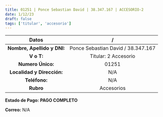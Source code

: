 ```yaml
---
title: 01251 | Ponce Sebastian David | 38.347.167 | ACCESORIO-2
date: 1/12/23
draft: false
tags: ['titular', 'accesorio']
---
```


|          **Datos**          |                  /                 |
|:---------------------------:|:----------------------------------:|
| **Nombre, Apellido y DNI:** | Ponce Sebastian David / 38.347.167 |
|          **V o T:**         |        Titular: 2 Accesorio        |
|      **Numero Único:**      |                01251               |
|  **Localidad y Dirección:** |                 N/A                |
|        **Teléfono:**        |                 N/A                |
|          **Rubro**          |             Accesorios             |

**Estado de Pago:** **PAGO COMPLETO**

**Correo:** N/A
